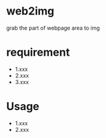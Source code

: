 # web2img
grab the part of webpage area  to img
# requirement
- 1.xxx
- 2.xxx
- 3.xxx

# Usage
- 1.xxx
- 2.xxx
